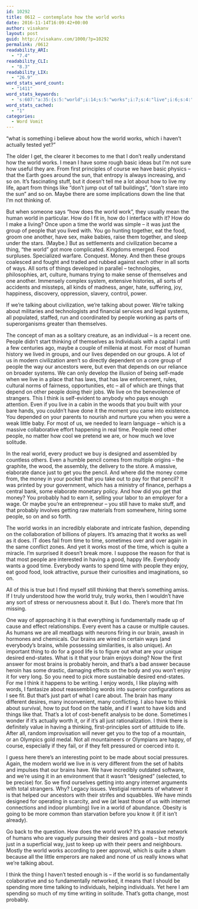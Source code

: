 ```yaml
---
id: 10292
title: 0612 – contemplate how the world works
date: 2016-11-14T16:09:42+00:00
author: visakanv
layout: post
guid: http://visakanv.com/1000/?p=10292
permalink: /0612
readability_ARI:
  - "7.4"
readability_CLI:
  - "8.3"
readability_LIX:
  - "26.9"
word_stats_word_count:
  - "1411"
word_stats_keywords:
  - 's:607:"a:35:{s:5:"world";i:14;s:5:"works";i:7;s:4:"live";i:6;s:4:"life";i:4;s:6:"things";i:4;s:4:"like";i:3;s:5:"maybe";i:4;s:8:"thinking";i:4;s:4:"make";i:4;s:4:"time";i:9;s:4:"just";i:6;s:6:"people";i:10;s:4:"food";i:4;s:12:"civilization";i:3;s:5:"thing";i:3;s:5:"money";i:4;s:6:"groups";i:3;s:5:"sorts";i:3;s:6:"humans";i:3;s:7:"talking";i:5;s:11:"individuals";i:3;s:4:"made";i:3;s:5:"think";i:5;s:7:"massive";i:3;s:8:"designed";i:3;s:6:"pencil";i:3;s:9:"elaborate";i:3;s:8:"probably";i:4;s:4:"good";i:4;s:5:"enjoy";i:3;s:5:"truly";i:3;s:13:"fundamentally";i:3;s:5:"brain";i:3;s:6:"brains";i:4;s:5:"words";i:3;}";'
word_stats_cached:
  - "1"
categories:
  - Word Vomit
---
```

&#8220;what is something i believe about how the world works, which i haven&#8217;t actually tested yet?”

The older I get, the clearer it becomes to me that I don’t really understand how the world works. I mean I have some rough basic ideas but I’m not sure how useful they are. From first principles of course we have basic physics – that the Earth goes around the sun, that entropy is always increasing, and so on. It’s fascinating stuff, but it doesn’t tell me a lot about how to live my life, apart from things like “don’t jump out of tall buildings”, “don’t stare into the sun” and so on. Maybe there are some implications down the line that I’m not thinking of.

But when someone says “how does the world work”, they usually mean the human world in particular. How do I fit in, how do I interface with it? How do I make a living? Once upon a time the world was simple – it was just the group of people that you lived with. You go hunting together, eat the food, groom one another, have sex, make babies, raise them together, and sleep under the stars. (Maybe.) But as settlements and civilization became a thing, “the world” got more complicated. Kingdoms emerged. Food surpluses. Specialized warfare. Conquest. Money. And then these groups coalesced and fought and traded and rubbed against each other in all sorts of ways. All sorts of things developed in parallel – technologies, philosophies, art, culture, humans trying to make sense of themselves and one another. Immensely complex system, extensive histories, all sorts of accidents and missteps, all kinds of madness, anger, hate, suffering, joy, happiness, discovery, oppression, slavery, control, power.

If we’re talking about civilization, we’re talking about power. We’re talking about militaries and technologists and financial services and legal systems, all populated, staffed, run and coordinated by people working as parts of superorganisms greater than themselves.

The concept of man as a solitary creature, as an individual – is a recent one. People didn’t start thinking of themselves as Individuals with a capital I until a few centuries ago, maybe a couple of millenia at most. For most of human history we lived in groups, and our lives depended on our groups. A lot of us in modern civilization aren’t so directly dependent on a core group of people the way our ancestors were, but even that depends on our reliance on broader systems. We can only develop the illusion of being self-made when we live in a place that has laws, that has law enforcement, rules, cultural norms of fairness, opportunities, etc – all of which are things that depend on other people doing their jobs. We live on the benevolence of strangers. This I think is self-evident to anybody who pays enough attention. Even if you live in a cabin in the woods that you built with your bare hands, you couldn’t have done it the moment you came into existence. You depended on your parents to nourish and nurture you when you were a weak little baby. For most of us, we needed to learn language – which is a massive collaborative effort happening in real time. People need other people, no matter how cool we pretend we are, or how much we love solitude. 

In the real world, every product we buy is designed and assembled by countless others. Even a humble pencil comes from multiple origins – the graphite, the wood, the assembly, the delivery to the store. A massive, elaborate dance just to get you the pencil. And where did the money come from, the money in your pocket that you take out to pay for that pencil? It was printed by your government, which has a ministry of finance, perhaps a central bank, some elaborate monetary policy. And how did you get that money? You probably had to earn it, selling your labor to an employer for a wage. Or maybe you’re an entrepreneur – you still have to make stuff, and that probably involves getting raw materials from somewhere, hiring some people, so on and so forth.

The world works in an incredibly elaborate and intricate fashion, depending on the collaboration of billions of players. It’s amazing that it works as well as it does. IT does fail from time to time, sometimes over and over again in the same conflict zones. And yet it works most of the time, which is quite a miracle. I’m surprised it doesn’t break more. I suppose the reason for that is that most people are interested in having a good, happy life. Everybody wants a good time. Everybody wants to spend time with people they enjoy, eat good food, look attractive, pursue their curiosities and imaginations, so on.

All of this is true but I find myself still thinking that there’s something amiss. If I truly understood how the world truly, truly works, then I wouldn’t have any sort of stress or nervousness about it. But I do. There’s more that I’m missing. 

One way of approaching it is that everything is fundamentally made up of cause and effect relationships. Every event has a cause or multiple causes. As humans we are all meatbags with neurons firing in our brain, awash in hormones and chemicals. Our brains are wired in certain ways (and everybody’s brains, while possessing similarities, is also unique). An important thing to do for a good life is to figure out what are your unique desired end-states. What is it that your brain enjoys doing? Now the first answer for most brains is probably heroin, and that’s a bad answer because heroin has some drastic, damaging effects on the body and you won’t enjoy it for very long. So you need to pick more sustainable desired end-states. For me I think it happens to be writing. I enjoy words, I like playing with words, I fantasize about reassembling words into superior configurations as I see fit. But that’s just part of what I care about. The brain has many different desires, many inconvenient, many conflicting. I also have to think about survival, how to put food on the table, and if I want to have kids and things like that. That’s a lot of cost-benefit analysis to be done. Sometimes I wonder if it’s actually worth it, or if it’s all just rationalization. I think there is definitely value in having a thinking, first-principles sort of attituide to life. After all, random improvisation will never get you to the top of a mountain, or an Olympics gold medal. Not all mountaineers or Olympians are happy, of course, especially if they fail, or if they felt pressured or coerced into it.

I guess here there’s an interesting point to be made about social pressures. Again, the modern world we live in is very different from the set of habits and impulses that our brains have. We have incredibly outdated software, and we’re using it in an environment that it wasn’t “designed” (selected, to be precise) for. So we find ourselves getting into angry internet arguments with total strangers. Why? Legacy issues. Vestigial remnants of whatever it is that helped our ancestors with their strifes and squabbles. We have minds designed for operating in scarcity, and we (at least those of us with internet connections and indoor plumbing) live in a world of abundance. Obesity is going to be more common than starvation before you know it (if it isn’t already).

Go back to the question. How does the world work? It’s a massive network of humans who are vaguely pursuing their desires and goals – but mostly just in a superficial way, just to keep up with their peers and neighbours. Mostly the world works according to peer approval, which is quite a sham because all the little emperors are naked and none of us really knows what we’re talking about. 

I think the thing I haven’t tested enough is – if the world is so fundamentally colaborative and so fundamentally networked, it means that I should be spending more time talking to individuals, helping individuals. Yet here I am spending so much of my time writing in solitude. That’s gotta change, most probably.